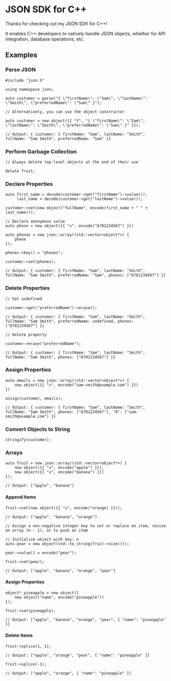 # JSON SDK for C++

Thanks for checking out my JSON SDK for C++!

It enables C++ developers to natively handle JSON objects, whether for API integration, database operations, etc.

## Examples

### Parse JSON
```
#include "json.h"

using namespace json;

auto customer = parse("{ \"firstName\": \"Sam\", \"lastName\": \"Smith\", \"preferredName\": \"Sam\" }");

// Alternatively, you can use the object constructor

auto customer = new object({{ "t", "{ \"firstName\": \"Sam\", \"lastName\": \"Smith\", \"preferredName\": \"Sam\" }" }});

// Output: { customer: { firstName: "Sam", lastName: "Smith", fullName: "Sam Smith", preferredName: "Sam" }}
```

### Perform Garbage Collection
```
// Always delete top-level objects at the end of their use

delete fruit;
```

### Declare Properties
```
auto first_name = decode(customer->get("firstName")->value()),
     last_name = decode(customer->get("lastName")->value());

customer->set(new object("fullName", encode(first_name + " " + last_name)));

// Declare anonymous value
auto phone = new object({{ "v", encode("6781234567") }})

auto phones = new json::array((std::vector<object*>) {
    phone
});

phones->key() = "phones";

customer->set(phones);

// Output: { customer: { firstName: "Sam", lastName: "Smith", fullName: "Sam Smith", preferredName: "Sam", phones: ["6781234567"] }}
```

### Delete Properties
```
// Set undefined

customer->get("preferredName")->erase();

// Output: { customer: { firstName: "Sam", lastName: "Smith", fullName: "Sam Smith", preferredName: undefined, phones: ["6781234567"] }}

// Delete property

customer->erase("preferredName");

// Output: { customer: { firstName: "Sam", lastName: "Smith", fullName: "Sam Smith", phones: ["6781234567"] }}
```

### Assign Properties
```
auto emails = new json::array((std::vector<object*>) {
    new object({{ "v", encode("sam-smith@example.com") }})
})

assign(customer, emails);

// Output: { customer: { firstName: "Sam", lastName: "Smith", fullName: "Sam Smith", phones: ["6781234567"], "0": ["sam-smith@example.com"] }}
```

### Convert Objects to String
```
stringify(customer);
```

### Arrays
```
auto fruit = new json::array((std::vector<object*>) {
    new object({{ "v", encode("apple") }}),
    new object({{ "v", encode("banana") }})
});

// Output: ["apple", "banana"]
```

#### Append Items
```
fruit->set(new object({{ "v", encode("orange) }}));

// Output: ["apple", "banana", "orange"]

// Assign a non-negative integer key to set or replace an item, resize an array (n - 1), or to push an item

// Initialize object with key: n
auto pear = new object(std::to_string(fruit->size()));

pear->value() = encode("pear");

fruit->set(pear);

// Output: ["apple", "banana", "orange", "pear"]
```

#### Assign Properties
```
object* pineapple = new object({
    new object("name", encode("pineapple"))
});

fruit->set(pineapple);

// Output: ["apple", "banana", "orange", "pear", { "name": "pineapple" }]
```

#### Delete Items
```
fruit->splice(1, 1);

// Output: ["apple", "orange", "pear", { "name": "pineapple" }]

fruit->splice(-1);

// Output: ["apple", "orange", { "name": "pineapple" }]
```
